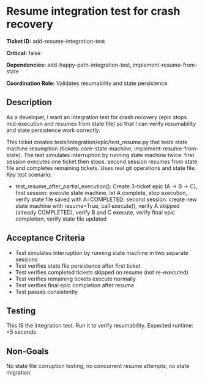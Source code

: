 # Resume integration test for crash recovery

**Ticket ID:** add-resume-integration-test

**Critical:** false

**Dependencies:** add-happy-path-integration-test, implement-resume-from-state

**Coordination Role:** Validates resumability and state persistence

## Description

As a developer, I want an integration test for crash recovery (epic stops mid-execution and resumes from state file) so that I can verify resumability and state persistence work correctly.

This ticket creates tests/integration/epic/test_resume.py that tests state machine resumption (tickets: core-state-machine, implement-resume-from-state). The test simulates interruption by running state machine twice: first session executes one ticket then stops, second session resumes from state file and completes remaining tickets. Uses real git operations and state file. Key test scenario:
- test_resume_after_partial_execution(): Create 3-ticket epic (A → B → C), first session: execute state machine, let A complete, stop execution, verify state file saved with A=COMPLETED; second session: create new state machine with resume=True, call execute(), verify A skipped (already COMPLETED), verify B and C execute, verify final epic completion, verify state file updated

## Acceptance Criteria

- Test simulates interruption by running state machine in two separate sessions
- Test verifies state file persistence after first ticket
- Test verifies completed tickets skipped on resume (not re-executed)
- Test verifies remaining tickets execute normally
- Test verifies final epic completion after resume
- Test passes consistently

## Testing

This IS the integration test. Run it to verify resumability. Expected runtime: <5 seconds.

## Non-Goals

No state file corruption testing, no concurrent resume attempts, no state migration.
